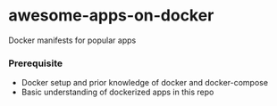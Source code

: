 # awesome-apps-on-docker #


Docker manifests for popular apps

### Prerequisite 
* Docker setup and prior knowledge of docker and docker-compose
* Basic understanding of dockerized apps in this repo
